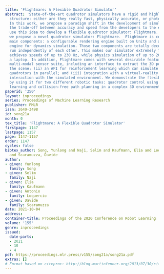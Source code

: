 ```yaml
---
title: 'Flightmare: A Flexible Quadrotor Simulator'
abstract: 'State-of-the-art quadrotor simulators have a rigid and highly-specialized
  structure: either are they really fast, physically accurate, or photo-realistic.
  In this work, we propose a paradigm shift in the development of simulators: moving
  the trade-off between accuracy and speed from the developers to the end-users. We
  use this idea to develop a flexible quadrotor simulator: Flightmare. In this work,
  we propose a novel quadrotor simulator: Flightmare.  Flightmare is composed of two
  main components: a configurable rendering engine built on Unity and a flexible physics
  engine for dynamics simulation. Those two components are totally decoupled and can
  run independently of each other. This makes our simulator extremely fast: rendering
  achieves speeds of up to 230 Hz, while physics simulation of up to 200,000 Hz on
  a laptop. In addition, Flightmare comes with several desirable features: (i) a large
  multi-modal sensor suite, including an interface to extract the 3D point-cloud of
  the scene; (ii) an API for reinforcement learning which can simulate hundreds of
  quadrotors in parallel; and (iii) integration with a virtual-reality headset for
  interaction with the simulated environment. We demonstrate the flexibility of Flightmare
  by using it for two different robotic tasks: quadrotor control using deep reinforcement
  learning and collision-free path planning in a complex 3D environment.'
paperid: '250'
layout: inproceedings
series: Proceedings of Machine Learning Research
publisher: PMLR
issn: 2640-3498
id: song21a
month: 0
tex_title: 'Flightmare: A Flexible Quadrotor Simulator'
firstpage: 1147
lastpage: 1157
page: 1147-1157
order: 1147
cycles: false
bibtex_author: Song, Yunlong and Naji, Selim and Kaufmann, Elia and Loquercio, Antonio
  and Scaramuzza, Davide
author:
- given: Yunlong
  family: Song
- given: Selim
  family: Naji
- given: Elia
  family: Kaufmann
- given: Antonio
  family: Loquercio
- given: Davide
  family: Scaramuzza
date: 2021-10-04
address:
container-title: Proceedings of the 2020 Conference on Robot Learning
volume: '155'
genre: inproceedings
issued:
  date-parts:
  - 2021
  - 10
  - 4
pdf: https://proceedings.mlr.press/v155/song21a/song21a.pdf
extras: []
# Format based on citeproc: http://blog.martinfenner.org/2013/07/30/citeproc-yaml-for-bibliographies/
---
```

